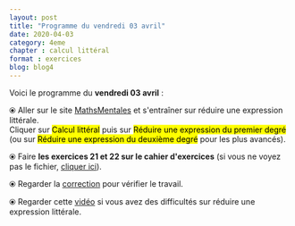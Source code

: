 ```yaml
---
layout: post
title: "Programme du vendredi 03 avril"
date: 2020-04-03
category: 4eme
chapter : calcul littéral
format : exercices
blog: blog4
---
```


Voici le programme du <b>vendredi 03 avril</b> :

⦿ Aller sur le site <a href="http://mathsmentales.net/">MathsMentales</a> et s'entraîner sur réduire une expression littérale.
<br>
Cliquer sur <mark>Calcul littéral</mark> puis sur <mark>Réduire une expression du premier degré</mark> (ou sur <mark>Réduire une expression du deuxième degré</mark> pour les plus avancés).

⦿ Faire <b>les exercices 21 et 22 sur le cahier d'exercices</b> (si vous ne voyez pas le fichier, <a href="/exercices/4eme/4eme_exercices_vendredi_03_avril_2020.pdf">cliquer ici</a>). 

<object data="/exercices/4eme/4eme_exercices_vendredi_03_avril_2020.pdf" width="100%" height="500" type='application/pdf'></object>

⦿ Regarder la <a class="correction" href="/exercices/4eme/4eme_exercices_vendredi_03_avril_2020_corrections.pdf">correction</a> pour vérifier le travail.

⦿ Regarder cette <a class="video" href="https://youtu.be/qEUb4IU-HiY">vidéo</a> si vous avez des difficultés sur réduire une expression littérale.
